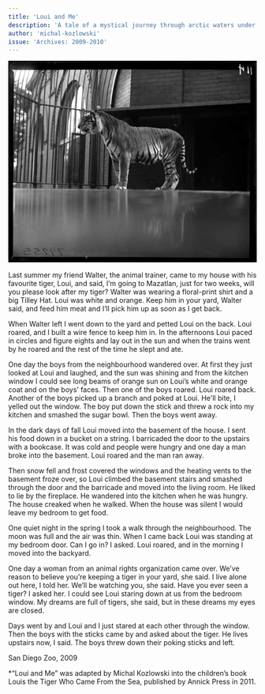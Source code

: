 ```yaml
---
title: 'Loui and Me'
description: 'A tale of a mystical journey through arctic waters under a celestial dance.'
author: 'michal-kozlowski'
issue: 'Archives: 2009-2010'
---
```

![an old archival image of a tiger at the vancouver zoo](./loui.jpg)

Last summer my friend Walter, the animal trainer, came to my house with his favourite tiger, Loui, and said, I’m going to Mazatlan, just for two weeks, will you please look after my tiger? Walter was wearing a floral-print shirt and a big Tilley Hat. Loui was white and orange. Keep him in your yard, Walter said, and feed him meat and I’ll pick him up as soon as I get back.

When Walter left I went down to the yard and petted Loui on the back. Loui roared, and I built a wire fence to keep him in. In the afternoons Loui paced in circles and figure eights and lay out in the sun and when the trains went by he roared and the rest of the time he slept and ate.

One day the boys from the neighbourhood wandered over. At first they just looked at Loui and laughed, and the sun was shining and from the kitchen window I could see long beams of orange sun on Loui’s white and orange coat and on the boys’ faces. Then one of the boys roared. Loui roared back. Another of the boys picked up a branch and poked at Loui. He'll bite, I yelled out the window. The boy put down the stick and threw a rock into my kitchen and smashed the sugar bowl. Then the boys went away.

In the dark days of fall Loui moved into the basement of the house. I sent his food down in a bucket on a string. I barricaded the door to the upstairs with a bookcase. It was cold and people were hungry and one day a man broke into the basement. Loui roared and the man ran away.

Then snow fell and frost covered the windows and the heating vents to the basement froze over, so Loui climbed the basement stairs and smashed through the door and the barricade and moved into the living room. He liked to lie by the fireplace. He wandered into the kitchen when he was hungry. The house creaked when he walked. When the house was silent I would leave my bedroom to get food.

One quiet night in the spring I took a walk through the neighbourhood. The moon was full and the air was thin. When I came back Loui was standing at my bedroom door. Can I go in? I asked. Loui roared, and in the morning I moved into the backyard.

One day a woman from an animal rights organization came over. We’ve reason to believe you’re keeping a tiger in your yard, she said. I live alone out here, I told her. We’ll be watching you, she said. Have you ever seen a tiger? I asked her. I could see Loui staring down at us from the bedroom window. My dreams are full of tigers, she said, but in these dreams my eyes are closed.

Days went by and Loui and I just stared at each other through the window. Then the boys with the sticks came by and asked about the tiger. He lives upstairs now, I said. The boys threw down their poking sticks and left.

San Diego Zoo, 2009

*“Loui and Me” was adapted by Michal Kozlowski into the children’s book Louis the Tiger Who Came From the Sea, published by Annick Press in 2011. 

